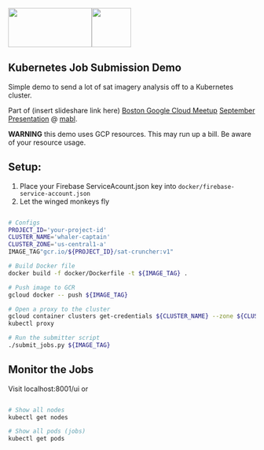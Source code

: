 
<img src="http://cdn2.hubspot.net/hubfs/143457/docker_and_kubernetes.jpg" alt="" data-canonical-src="http://cdn2.hubspot.net/hubfs/143457/docker_and_kubernetes.jpg" width="170" height="80" /><a href="https://www.mabl.com/?utm_campaign=gcp&utm_source=gh&utm_medium=k8demos"><img src="http://www.mabl.com/wp-content/uploads/2017/05/logo.png" alt="" data-canonical-src="http://www.mabl.com/wp-content/uploads/2017/05/logo.png" width="80" height="80" /></a>

## Kubernetes Job Submission Demo

Simple demo to send a lot of sat imagery analysis off to a Kubernetes cluster.

Part of (insert slideshare link here) [Boston Google Cloud Meetup](https://www.meetup.com/Boston-Google-Cloud-Meetup/) [September Presentation](https://www.meetup.com/Boston-Google-Cloud-Meetup/events/242964121/) @ [mabl](https://www.mabl.com/?utm_campaign=gcp&utm_source=gh&utm_medium=k8demos).

**WARNING** this demo uses GCP resources. This may run up a bill. Be aware of your resource usage.

## Setup:

1. Place your Firebase ServiceAcount.json key into `docker/firebase-service-account.json`
2. Let the winged monkeys fly


```bash

# Configs
PROJECT_ID='your-project-id'
CLUSTER_NAME='whaler-captain'
CLUSTER_ZONE='us-central1-a'
IMAGE_TAG"gcr.io/${PROJECT_ID}/sat-cruncher:v1"

# Build Docker file
docker build -f docker/Dockerfile -t ${IMAGE_TAG} .

# Push image to GCR
gcloud docker -- push ${IMAGE_TAG}

# Open a proxy to the cluster
gcloud container clusters get-credentials ${CLUSTER_NAME} --zone ${CLUSTER_ZONE} --project ${PROJECT_ID}
kubectl proxy

# Run the submitter script
./submit_jobs.py ${IMAGE_TAG}

```

## Monitor the Jobs

Visit localhost:8001/ui or

```bash

# Show all nodes
kubectl get nodes

# Show all pods (jobs)
kubectl get pods
``` 


